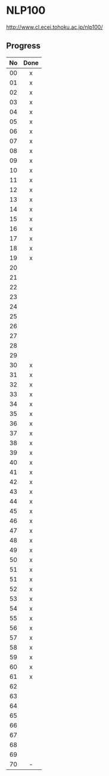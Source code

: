 # NLP100

http://www.cl.ecei.tohoku.ac.jp/nlp100/

## Progress

|No|Done|
|:-:|:-:|
|00|x|
|01|x|
|02|x|
|03|x|
|04|x|
|05|x|
|06|x|
|07|x|
|08|x|
|09|x|
|10|x|
|11|x|
|12|x|
|13|x|
|14|x|
|15|x|
|16|x|
|17|x|
|18|x|
|19|x|
|20||
|21||
|22||
|23||
|24||
|25||
|26||
|27||
|28||
|29||
|30|x|
|31|x|
|32|x|
|33|x|
|34|x|
|35|x|
|36|x|
|37|x|
|38|x|
|39|x|
|40|x|
|41|x|
|42|x|
|43|x|
|44|x|
|45|x|
|46|x|
|47|x|
|48|x|
|49|x|
|50|x|
|51|x|
|51|x|
|52|x|
|53|x|
|54|x|
|55|x|
|56|x|
|57|x|
|58|x|
|59|x|
|60|x|
|61|x|
|62||
|63||
|64||
|65||
|66||
|67||
|68||
|69||
|70|-|
